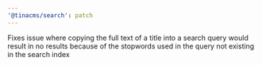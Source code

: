 ```yaml
---
'@tinacms/search': patch
---
```


Fixes issue where copying the full text of a title into a search query would result in no results because of the stopwords used in the query not existing in the search index
